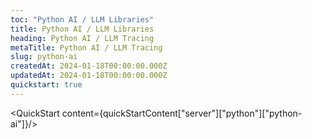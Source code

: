 ```yaml
---
toc: "Python AI / LLM Libraries"
title: Python AI / LLM Libraries
heading: Python AI / LLM Tracing
metaTitle: Python AI / LLM Tracing
slug: python-ai
createdAt: 2024-01-18T00:00:00.000Z
updatedAt: 2024-01-18T00:00:00.000Z
quickstart: true
---
```


<QuickStart content={quickStartContent["server"]["python"]["python-ai"]}/>
